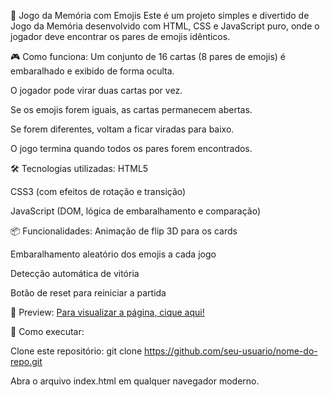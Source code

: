 🧠 Jogo da Memória com Emojis
Este é um projeto simples e divertido de Jogo da Memória desenvolvido com HTML, CSS e JavaScript puro, onde o jogador deve encontrar os pares de emojis idênticos.

🎮 Como funciona:
Um conjunto de 16 cartas (8 pares de emojis) é embaralhado e exibido de forma oculta.

O jogador pode virar duas cartas por vez.

Se os emojis forem iguais, as cartas permanecem abertas.

Se forem diferentes, voltam a ficar viradas para baixo.

O jogo termina quando todos os pares forem encontrados.

🛠 Tecnologias utilizadas:
HTML5

CSS3 (com efeitos de rotação e transição)

JavaScript (DOM, lógica de embaralhamento e comparação)

📦 Funcionalidades:
Animação de flip 3D para os cards

Embaralhamento aleatório dos emojis a cada jogo

Detecção automática de vitória

Botão de reset para reiniciar a partida

📸 Preview:
[Para visualizar a página, cique aqui!](https://wesleydsilva.github.io/jogo-da-memoria_WEB/)

🚀 Como executar:

Clone este repositório:
git clone https://github.com/seu-usuario/nome-do-repo.git

Abra o arquivo index.html em qualquer navegador moderno.

